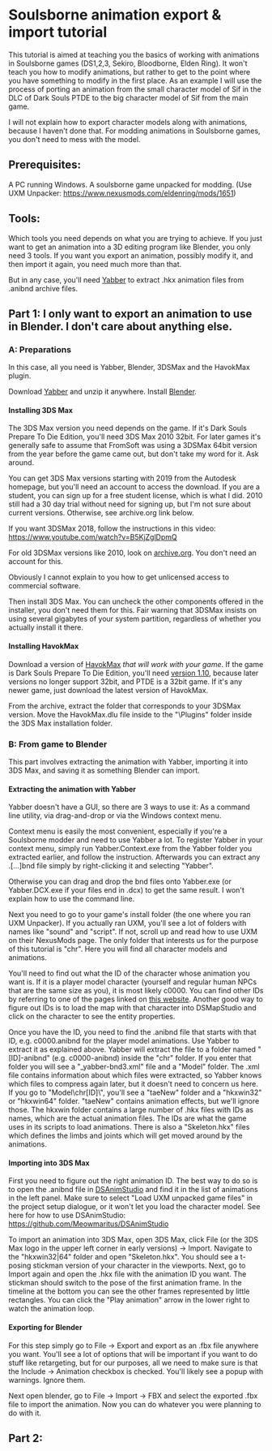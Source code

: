 # Soulsborne animation export & import tutorial

This tutorial is aimed at teaching you the basics of working with animations in Soulsborne games (DS1,2,3, Sekiro, Bloodborne, Elden Ring). It won't teach you how to modify animations, but rather to get to the point where you have something to modify in the first place. As an example I will use the process of porting an animation from the small character model of Sif in the DLC of Dark Souls PTDE to the big character model of Sif from the main game.

I will not explain how to export character models along with animations, because I haven't done that. For modding animations in Soulsborne games, you don't need to mess with the model.

## Prerequisites:
A PC running Windows.
A soulsborne game unpacked for modding. (Use UXM Unpacker: https://www.nexusmods.com/eldenring/mods/1651)

## Tools:
Which tools you need depends on what you are trying to achieve. If you just want to get an animation into a 3D editing program like Blender, you only need 3 tools. If you want you export an animation, possibly modify it, and then import it again, you need much more than that.

But in any case, you'll need [Yabber](https://github.com/JKAnderson/Yabber/releases) to extract .hkx animation files from .anibnd archive files.

## Part 1: I only want to export an animation to use in Blender. I don't care about anything else.

### A: Preparations

In this case, all you need is Yabber, Blender, 3DSMax and the HavokMax plugin.

Download [Yabber](https://github.com/JKAnderson/Yabber/releases) and unzip it anywhere. 
Install [Blender](https://www.blender.org/). 

#### Installing 3DS Max

The 3DS Max version you need depends on the game. If it's Dark Souls Prepare To Die Edition, you'll need 3DS Max 2010 32bit. For later games it's generally safe to assume that FromSoft was using a 3DSMax 64bit version from the year before the game came out, but don't take my word for it. Ask around.

You can get 3DS Max versions starting with 2019 from the Autodesk homepage, but you'll need an account to access the download. If you are a student, you can sign up for a free student license, which is what I did. 2010 still had a 30 day trial without need for signing up, but I'm not sure about current versions. Otherwise, see archive.org link below.

If you want 3DSMax 2018, follow the instructions in this video: https://www.youtube.com/watch?v=B5KjZglDpmQ

For old 3DSMax versions like 2010, look on [archive.org](https://archive.org/search?query=title%3A%283ds+max%29&and%5B%5D=mediatype%3A%22software%22). You don't need an account for this.

Obviously I cannot explain to you how to get unlicensed access to commercial software.

Then install 3DS Max. You can uncheck the other components offered in the installer, you don't need them for this. Fair warning that 3DSMax insists on using several gigabytes of your system partition, regardless of whether you actually install it there.

#### Installing HavokMax

Download a version of [HavokMax](https://github.com/PredatorCZ/HavokMax/releases) *that will work with your game*. If the game is Dark Souls Prepare To Die Edition, you'll need [version 1.10](https://github.com/PredatorCZ/HavokMax/releases/tag/v1.10), because later versions no longer support 32bit, and PTDE is a 32bit game. If it's any newer game, just download the latest version of HavokMax.

From the archive, extract the folder that corresponds to your 3DSMax version. Move the HavokMax.dlu file inside to the "\Plugins" folder inside the 3DS Max installation folder.

### B: From game to Blender

This part involves extracting the animation with Yabber, importing it into 3DS Max, and saving it as something Blender can import.

#### Extracting the animation with Yabber

Yabber doesn't have a GUI, so there are 3 ways to use it: As a command line utility, via drag-and-drop or via the Windows context menu.

Context menu is easily the most convenient, especially if you're a Soulsborne modder and need to use Yabber a lot. To register Yabber in your context menu, simply run Yabber.Context.exe from the Yabber folder you extracted earlier, and follow the instruction. Afterwards you can extract any .[...]bnd file simply by right-clicking it and selecting "Yabber".

Otherwise you can drag and drop the bnd files onto Yabber.exe (or Yabber.DCX.exe if your files end in .dcx) to get the same result. I won't explain how to use the command line.

Next you need to go to your game's install folder (the one where you ran UXM Unpacker). If you actually ran UXM, you'll see a lot of folders with names like "sound" and "script". If not, scroll up and read how to use UXM on their NexusMods page. The only folder that interests us for the purpose of this tutorial is "chr". Here you will find all character models and animations.

You'll need to find out what the ID of the character whose animation you want is. If it is a player model character (yourself and regular human NPCs that are the same size as you), it is most likely c0000. You can find other IDs by referring to one of the pages linked on [this website](http://soulsmodding.wikidot.com/reference:main). Another good way to figure out IDs is to load the map with that character into DSMapStudio and click on the character to see the entity properties.

Once you have the ID, you need to find the .anibnd file that starts with that ID, e.g. c0000.anibnd for the player model animations. Use Yabber to extract it as explained above. Yabber will extract the file to a folder named "[ID]-anibnd" (e.g. c0000-anibnd) inside the "chr" folder. If you enter that folder you will see a "_yabber-bnd3.xml" file and a "Model" folder. The .xml file contains information about which files were extracted, so Yabber knows which files to compress again later, but it doesn't need to concern us here. If you go to "Model\chr\[ID]\\", you'll see a "taeNew" folder and a "hkxwin32" or "hkxwin64" folder. "taeNew" contains animation effects, but we'll ignore those. The hkxwin folder contains a large number of .hkx files with IDs as names, which are the actual animation files. The IDs are what the game uses in its scripts to load animations. There is also a "Skeleton.hkx" files which defines the limbs and joints which will get moved around by the animations.

#### Importing into 3DS Max

First you need to figure out the right animation ID. The best way to do so is to open the .anibnd file in [DSAnimStudio](https://github.com/Meowmaritus/DSAnimStudio/releases/tag/ver4.9.3) and find it in the list of animations in the left panel. Make sure to select "Load UXM unpacked game files" in the project setup dialogue, or it won't let you load the character model. See here for how to use DSAnimStudio: https://github.com/Meowmaritus/DSAnimStudio

To import an animation into 3DS Max, open 3DS Max, click File (or the 3DS Max logo in the upper left corner in early versions) -> Import. Navigate to the "hkxwin32|64" folder and open "Skeleton.hkx". You should see a t-posing stickman version of your character in the viewports. Next, go to Import again and open the .hkx file with the animation ID you want. The stickman should switch to the pose of the first animation frame. In the timeline at the bottom you can see the other frames represented by little rectangles. You can click the "Play animation" arrow in the lower right to watch the animation loop.

#### Exporting for Blender

For this step simply go to File -> Export and export as an .fbx file anywhere you want. You'll see a lot of options that will be important if you want to do stuff like retargeting, but for our purposes, all we need to make sure is that the Include -> Animation checkbox is checked. You'll likely see a popup with warnings. Ignore them.

Next open blender, go to File -> Import -> FBX and select the exported .fbx file to import the animation. Now you can do whatever you were planning to do with it.

## Part 2: 
